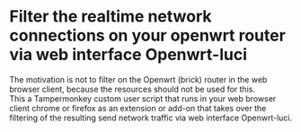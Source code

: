 # Filter the realtime network connections on your openwrt router via web interface Openwrt-luci 
The motivation is not to filter on the Openwrt (brick) router in the web browser client, because the resources should not be used for this.  
This a Tampermonkey custom user script that runs in your web browser client chrome or firefox as an extension or add-on that takes over the filtering of the resulting send network traffic via web interface Openwrt-luci.

